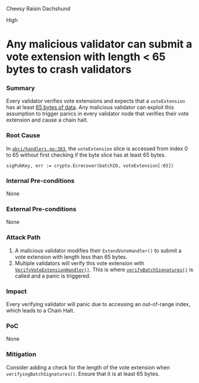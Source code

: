 Cheesy Raisin Dachshund

High

# Any malicious validator can submit a vote extension with length < 65 bytes to crash validators

### Summary

Every validator verifies vote extensions and expects that a `voteExtension` has at least [65 bytes of data](https://github.com/sherlock-audit/2024-12-seda-protocol/blob/main/seda-chain/app/abci/handlers.go#L383). Any malicious validator can exploit this assumption to trigger panics in every validator node that verifies their vote extension and cause a chain halt.

### Root Cause

In [`abci/handlers.go:383`](https://github.com/sherlock-audit/2024-12-seda-protocol/blob/main/seda-chain/app/abci/handlers.go#L383), the `voteExtension` slice is accessed from index 0 to 65 without first checking if the byte slice has at least 65 bytes.

```golang
sigPubKey, err := crypto.Ecrecover(batchID, voteExtension[:65])
```

### Internal Pre-conditions
None


### External Pre-conditions
None


### Attack Path

1. A malicious validator modifies their `ExtendVoteHandler()` to submit a vote extension with length less than 65 bytes.
2. Multiple validators will verify this vote extension with [`VerifyVoteExtensionHandler()`](https://github.com/sherlock-audit/2024-12-seda-protocol/blob/main/seda-chain/app/abci/handlers.go#L138-L173). This is where [`verifyBatchSignatures()`](https://github.com/sherlock-audit/2024-12-seda-protocol/blob/main/seda-chain/app/abci/handlers.go#L159) is called and a panic is triggered.


### Impact

Every verifying validator will panic due to accessing an out-of-range index, which leads to a Chain Halt.


### PoC
None


### Mitigation

Consider adding a check for the length of the vote extension when `verifyingBatchSignatures()`. Ensure that it is at least 65 bytes.